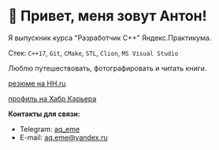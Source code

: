 # 👋 Привет, меня зовут Антон!

Я выпускник курса "Разработчик С++" Яндекс.Практикума.

Стек:
`C++17`, `Git`, `CMake`, `STL`, `Clion`, `MS Visual Studio`

Люблю путешествовать, фотографировать и читать книги.

[резюме на HH.ru](https://hh.ru/resume/492a9aa7ff0c3b0d810039ed1f4279766a4f49?hhtmFrom=resume_list)

[профиль на Хабр Карьера](https://career.habr.com/aq_eme)



**Контакты для связи:**
- Telegram: [aq_eme](https://t.me/aq_eme)
- E-mail: aq.eme@yandex.ru
